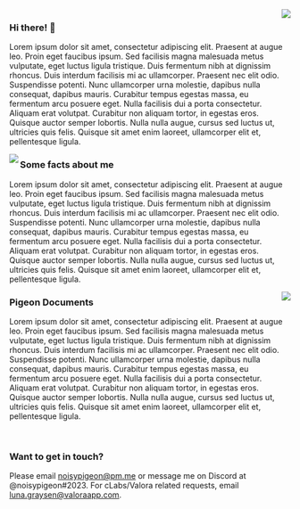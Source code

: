 <img align="right" src="https://user-images.githubusercontent.com/6799989/123516307-6cc9b280-d669-11eb-82f6-16c3cdf018f9.png">

### Hi there! 👋

Lorem ipsum dolor sit amet, consectetur adipiscing elit. Praesent at augue leo. Proin eget faucibus ipsum. Sed facilisis magna malesuada metus vulputate, eget luctus ligula tristique. Duis fermentum nibh at dignissim rhoncus. Duis interdum facilisis mi ac ullamcorper. Praesent nec elit odio. Suspendisse potenti. Nunc ullamcorper urna molestie, dapibus nulla consequat, dapibus mauris. Curabitur tempus egestas massa, eu fermentum arcu posuere eget. Nulla facilisis dui a porta consectetur. Aliquam erat volutpat. Curabitur non aliquam tortor, in egestas eros. Quisque auctor semper lobortis. Nulla nulla augue, cursus sed luctus ut, ultricies quis felis. Quisque sit amet enim laoreet, ullamcorper elit et, pellentesque ligula.

<img align="left" src="https://user-images.githubusercontent.com/6799989/123516387-cf22b300-d669-11eb-93b5-f1636c19afed.png">

### Some facts about me

Lorem ipsum dolor sit amet, consectetur adipiscing elit. Praesent at augue leo. Proin eget faucibus ipsum. Sed facilisis magna malesuada metus vulputate, eget luctus ligula tristique. Duis fermentum nibh at dignissim rhoncus. Duis interdum facilisis mi ac ullamcorper. Praesent nec elit odio. Suspendisse potenti. Nunc ullamcorper urna molestie, dapibus nulla consequat, dapibus mauris. Curabitur tempus egestas massa, eu fermentum arcu posuere eget. Nulla facilisis dui a porta consectetur. Aliquam erat volutpat. Curabitur non aliquam tortor, in egestas eros. Quisque auctor semper lobortis. Nulla nulla augue, cursus sed luctus ut, ultricies quis felis. Quisque sit amet enim laoreet, ullamcorper elit et, pellentesque ligula.

<img align="right" src="https://user-images.githubusercontent.com/6799989/123516417-02fdd880-d66a-11eb-9ca7-42aab70b7513.png">

### Pigeon Documents

Lorem ipsum dolor sit amet, consectetur adipiscing elit. Praesent at augue leo. Proin eget faucibus ipsum. Sed facilisis magna malesuada metus vulputate, eget luctus ligula tristique. Duis fermentum nibh at dignissim rhoncus. Duis interdum facilisis mi ac ullamcorper. Praesent nec elit odio. Suspendisse potenti. Nunc ullamcorper urna molestie, dapibus nulla consequat, dapibus mauris. Curabitur tempus egestas massa, eu fermentum arcu posuere eget. Nulla facilisis dui a porta consectetur. Aliquam erat volutpat. Curabitur non aliquam tortor, in egestas eros. Quisque auctor semper lobortis. Nulla nulla augue, cursus sed luctus ut, ultricies quis felis. Quisque sit amet enim laoreet, ullamcorper elit et, pellentesque ligula.

<br />

### Want to get in touch?

Please email [noisypigeon@pm.me](mailto:noisypigeon@pm.me) or message me on Discord at @noisypigeon#2023. For cLabs/Valora related requests, email [luna.graysen@valoraapp.com](mailto:luna.graysen@valoraapp.com).
